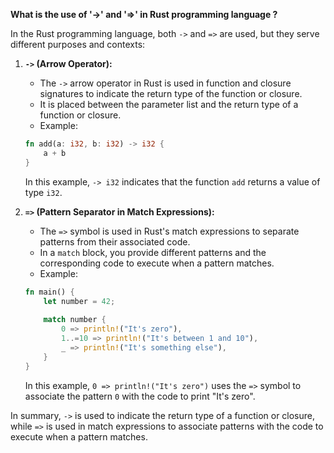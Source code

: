 **What is the use of '->' and '=>' in Rust programming language ?**

In the Rust programming language, both `->` and `=>` are used, but they serve different purposes and contexts:

1. **`->` (Arrow Operator):**
   - The `->` arrow operator in Rust is used in function and closure signatures to indicate the return type of the function or closure.
   - It is placed between the parameter list and the return type of a function or closure.
   - Example:

   ```rust
   fn add(a: i32, b: i32) -> i32 {
       a + b
   }
   ```
   
   In this example, `-> i32` indicates that the function `add` returns a value of type `i32`.

2. **`=>` (Pattern Separator in Match Expressions):**
   - The `=>` symbol is used in Rust's match expressions to separate patterns from their associated code.
   - In a `match` block, you provide different patterns and the corresponding code to execute when a pattern matches.
   - Example:

   ```rust
   fn main() {
       let number = 42;
       
       match number {
           0 => println!("It's zero"),
           1..=10 => println!("It's between 1 and 10"),
           _ => println!("It's something else"),
       }
   }
   ```
   
   In this example, `0 => println!("It's zero")` uses the `=>` symbol to associate the pattern `0` with the code to print "It's zero".

In summary, `->` is used to indicate the return type of a function or closure, while `=>` is used in match expressions to associate patterns with the code to execute when a pattern matches.
